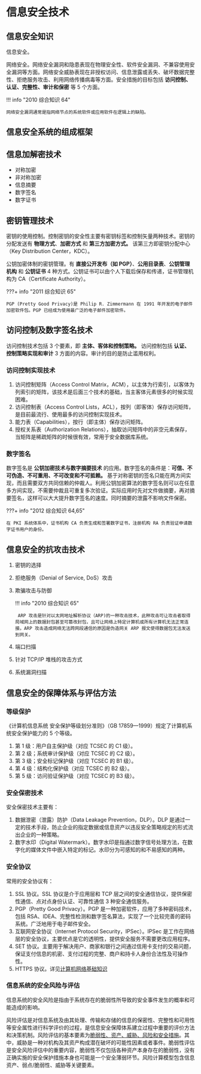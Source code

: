 # 信息安全技术

## 信息安全知识

信息安全。

网络安全。网络安全漏洞和隐患表现在物理安全性、软件安全漏洞、不兼容使用安全漏洞等方面。网络安全威胁表现在非授权访问、信息泄露或丢失、破坏数据完整性、拒绝服务攻击、利用网络传播病毒等方面。安全措施的目标包括 **访问控制、认证、完整性、审计和保密** 等 5 个方面。

!!! info "2010 综合知识 64"

    网络安全漏洞通常是指网络节点的系统软件或应用软件在逻辑上的缺陷。

## 信息安全系统的组成框架

## 信息加解密技术

* 对称加密
* 非对称加密
* 信息摘要
* 数字签名
* 数字证书

## 密钥管理技术

密钥的使用控制。控制密钥的安全性主要有密钥标签和控制矢量两种技术。密钥的分配发送有 **物理方式**、**加密方式** 和 **第三方加密方式。** 该第三方即密钥分配中心（Key Distribution Center，KDC）。

公钥加密体制的密钥管理。有 **直接公开发布（如 PGP）**、**公用目录表**、**公钥管理机构** 和 **公钥证书** 4 种方式。公钥证书可以由个人下载后保存和传递，证书管理机构为 CA（Certificate Authority）。

???+ info "2011 综合知识 65"

    PGP (Pretty Good Privacy)是 Philip R. Zimmermann 在 1991 年开发的电子邮件加密软件包。PGP 已经成为使用最广泛的电子邮件加密软件。

## 访问控制及数字签名技术

访问控制技术包括 3 个要素，即 **主体、客体和控制策略。** 访问控制包括 **认证、控制策略实现和审计** 3 方面的内容。审计的目的是防止滥用权利。

### 访问控制实现技术

1. 访问控制矩阵（Access Control Matrix，ACM），以主体为行索引，以客体为列索引的矩阵，该技术是后面三个技术的基础，当主客体元素很多的时候实现困难。
2. 访问控制表（Access Control Lists，ACL），按列（即客体）保存访问矩阵，是目前最流行、使用最多的访问控制实现技术。
3. 能力表（Capabilities），按行（即主体）保存访问矩阵。
4. 授权关系表（Authorization Relations），抽取访问矩阵中的非空元素保存，当矩阵是稀疏矩阵的时候很有效，常用于安全数据库系统。

### 数字签名

数字签名是 **公钥加密技术与数字摘要技术** 的应用。数字签名的条件是：**可信、不可伪造、不可重用、不可改变和不可抵赖。** 基于对称密钥的签名只能在两方间实现，而且需要双方共同信赖的仲裁人。利用公钥加密算法的数字签名则可以在任意多方间实现，不需要仲裁且可重复多次验证。实际应用时先对文件做摘要，再对摘要签名，这样可以大大提升数字签名的速度。同时摘要的泄露不影响文件保密。

???+ info "2012 综合知识 64,65"

    在 PKI 系统体系中，证书机构 CA 负责生成和签署数字证书，注册机构 RA 负责验证申请数字证书用户的身份。

## 信息安全的抗攻击技术

1. 密钥的选择
2. 拒绝服务（Denial of Service, DoS）攻击
3. 欺骗攻击与防御

    !!! info "2010 综合知识 65"

        ARP 攻击是针对以太网地址解析协议（ARP)的一种攻击技术，此种攻击可让攻击者取得局域网上的数据封包甚至可篡改封包，且可让网络上特定计算机或所有计算机无法正常连接。ARP 攻击造成网络无法跨网段通信的原因是伪造网关 ARP 报文使得数据包无法发送到网关。

4. 端口扫描
5. 针对 TCP/IP 堆栈的攻击方式
6. 系统漏洞扫描

## 信息安全的保障体系与评估方法

### 等级保护

《计算机信息系统 安全保护等级划分准则》（GB 17859—1999）规定了计算机系统安全保护能力的 5 个等级。

1. 第 1 级：用户自主保护级（对应 TCSEC 的 C1 级）。
2. 第 2 级；系统审计保护级（对应 TCSEC 的 C2 级）。
3. 第 3 级；安全标记保护级（对应 TCSEC 的 B1 级）。
4. 第 4 级：结构化保护级（对应 TCSEC 的 B2 级）。
5. 第 5 级：访问验证保护级（对应 TCSEC 的 B3 级）。

### 安全保密技术

安全保密技术主要有：

1. 数据泄密（泄露）防护（Data Leakage Prevention，DLP）。DLP 是通过一定的技术手段，防止企业的指定数据或信息资产以违反安全策略规定的形式流出企业的一种策略。
2. 数字水印（Digital Watermark）。数字水印是指通过数字信号处理方法，在数字化的媒体文件中嵌入特定的标记。水印分为可感知的和不易感知的两种。

### 安全协议

常用的安全协议有：

1. SSL 协议。SSL 协议是介于应用层和 TCP 层之间的安全通信协议，提供保密性通信、点对点身份认证、可靠性通信 3 种安全通信服务。
2. PGP（Pretty Good Privacy）。PGP 是一种加密软件，应用了多种密码技术，包括 RSA、IDEA、完整性检测和数字签名算法，实现了一个比较完善的密码系统。广泛地用于电子邮件安全。
3. 互联网安全协议（Internet Protocol Security，IPSec）。IPSec 是工作在网络层的安全协议，主要优点是它的透明性，提供安全服务不需要更改应用程序。
4. SET 协议。主要用于解决用户、商家和银行之间通过信用卡支付的交易问题，保证支付信息的机密、支付过程的完整、商户和持卡人身份合法性及可操作性。
5. HTTPS 协议。详见[计算机网络基础知识](./basics%20network.md)

### 信息系统的安全风险与评估

信息系统的安全风险是指由于系统存在的脆弱性所导致的安全事件发生的概率和可能造成的影响。

风险评估是对信息系统及由其处理、传输和存储的信息的保密性、完整性和可用性等安全属性进行科学评价的过程，是信息安全保障体系建立过程中重要的评价方法和决策机制。风险评估的基本要素为<u>脆弱性、资产、威胁、风险和安全措施</u>。其中，威胁是一种对机构及其资产构成潜在破坏的可能性因素或者事件。脆弱性评估是安全风险评估中的重要内容，脆弱性不仅包括各种资产本身存在的脆弱性，没有正确实施的安全保护措施本身也可能是一个安全薄弱环节。风险计算模型包含信息资产、弱点/脆弱性、威胁等关键要素。
